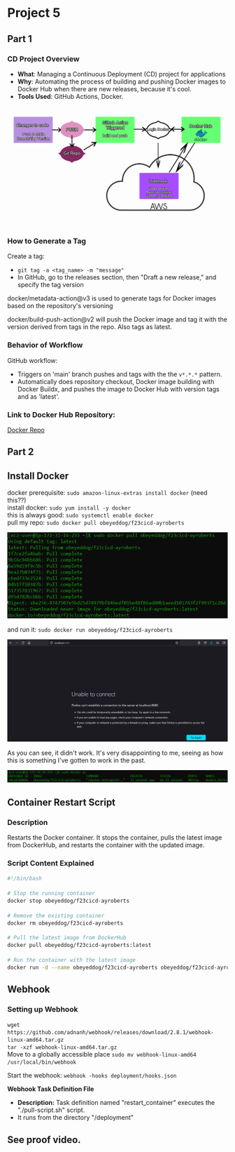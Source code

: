 # Project 5

## Part 1  
      
### CD Project Overview
- **What**: Managing a Continuous Deployment (CD) project for applications
- **Why**: Automating the process of building and pushing Docker images to Docker Hub when there are new releases, because it's cool.
- **Tools Used**: GitHub Actions, Docker.
  
  
![Image](/img/diagram.png)  
  

### How to Generate a Tag
Create a tag:
- `git tag -a <tag_name> -m "message"`  
- In GitHub, go to the releases section, then "Draft a new release," and specify the tag version  
  
docker/metadata-action@v3 is used to generate tags for Docker images based on the repository's versioning  
  
docker/build-push-action@v2 will push the Docker image and tag it with the version derived from tags in the repo. Also tags as latest.
  
### Behavior of Workflow
GitHub workflow:
- Triggers on 'main' branch pushes and tags with the the `v*.*.*` pattern.
- Automatically does repository checkout, Docker image building with Docker Buildx, and pushes the image to Docker Hub with version tags and as 'latest'.

### Link to Docker Hub Repository:
[Docker Repo](https://hub.docker.com/r/obeyeddog/f23cicd-ayroberts/) 
  

## Part 2  
  
## Install Docker  
docker prerequisite: ```sudo amazon-linux-extras install docker``` (need this??)  
install docker: ```sudo yum install -y docker```  
this is always good: ```sudo systemctl enable docker```  
pull my repo: ```sudo docker pull obeyeddog/f23cicd-ayroberts```  
  
![Image](/img/success1.PNG)
  
and run it: ```sudo docker run obeyeddog/f23cicd-ayroberts```
  
![Image](/img/failure.PNG) 
  
As you can see, it didn't work. It's very disappointing to me, seeing as how this is something I've gotten to work in the past.  
    
  

![Image](/img/running.PNG)  
  

## Container Restart Script  
  
### Description  
Restarts the Docker container. It stops the container, pulls the latest image from DockerHub, and restarts the container with the updated image.

### Script Content Explained

```bash
#!/bin/bash

# Stop the running container
docker stop obeyeddog/f23cicd-ayroberts

# Remove the existing container
docker rm obeyeddog/f23cicd-ayroberts

# Pull the latest image from DockerHub
docker pull obeyeddog/f23cicd-ayroberts:latest

# Run the container with the latest image
docker run -d --name obeyeddog/f23cicd-ayroberts obeyeddog/f23cicd-ayroberts:latest
```  

## Webhook  
### Setting up Webhook  

```wget https://github.com/adnanh/webhook/releases/download/2.8.1/webhook-linux-amd64.tar.gz```  
```tar -xzf webhook-linux-amd64.tar.gz```  
Move to a globally accessible place ```sudo mv webhook-linux-amd64 /usr/local/bin/webhook``` 

Start the webhook: ```webhook -hooks deployment/hooks.json```  
  
**Webhook Task Definition File**

- **Description:** Task definition named "restart_container" executes the "./pull-script.sh" script.  
- It runs from the directory "/deployment" 
  
  

## See proof video. 






